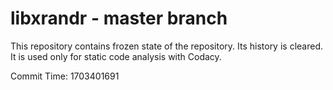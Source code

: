 # libxrandr - master branch

This repository contains frozen state of the repository.
Its history is cleared. It is used only for static code
analysis with Codacy.

Commit Time: 1703401691